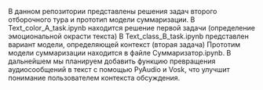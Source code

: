 В данном репозитории представлены решения задач второго отборочного тура и прототип модели суммаризации.
В Text_color_A_task.ipynb находится решение первой задачи (определение эмоциональной окрасти текста)
В Text_class_B_task.ipynb представлен вариант модели, определяющей контекст (вторая задача)
Прототим модели суммаризации находится в файле Суммаризатор.ipynb. В дальнейшем мы планируем добавить функцию превращения аудиосообщений в текст с помощью PyAudio и Vosk, что улучшит понимание пользователем контекста обсуждения.
